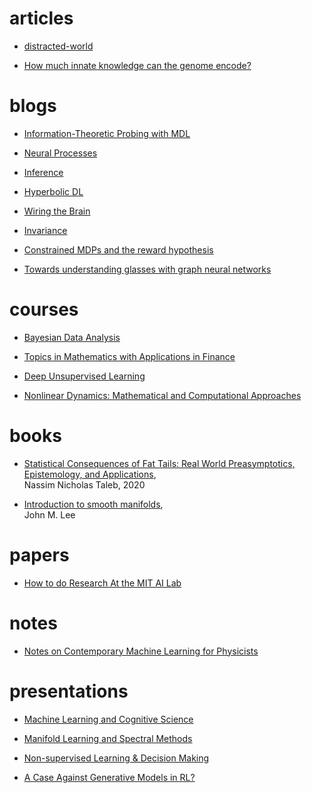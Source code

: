 # articles

* [distracted-world](https://hbr.org/2017/10/in-a-distracted-world-solitude-is-a-competitive-advantage?utm_medium=social&utm_source=linkedin&utm_campaign=hbr)

* [How much innate knowledge can the genome encode?](http://www.wiringthebrain.com/2020/01/how-much-innate-knowledge-can-genome.html)

# blogs

* [Information-Theoretic Probing with MDL](https://lena-voita.github.io/posts/mdl_probes.html)

* [Neural Processes](https://kasparmartens.rbind.io/post/np/)

* [Inference](https://www.inference.vc/)

* [Hyperbolic DL](http://hyperbolicdeeplearning.com/)

* [Wiring the Brain](http://www.wiringthebrain.com/)

* [Invariance](https://danilorezende.com/)

* [Constrained MDPs and the reward hypothesis](https://readingsml.blogspot.com/)

* [Towards understanding glasses with graph neural networks](https://deepmind.com/blog/article/Towards-understanding-glasses-with-graph-neural-networks)

# courses

* [Bayesian Data Analysis](https://github.com/avehtari/BDA_course_Aalto)

* [Topics in Mathematics with Applications in Finance](https://ocw.mit.edu/courses/mathematics/18-s096-topics-in-mathematics-with-applications-in-finance-fall-2013/)

* [Deep Unsupervised Learning](https://sites.google.com/view/berkeley-cs294-158-sp20/home)

* [Nonlinear Dynamics: Mathematical and Computational Approaches](https://www.complexityexplorer.org/courses/100-nonlinear-dynamics-mathematical-and-computational-approaches/segments/9032)

# books

* [Statistical Consequences of Fat Tails: Real World Preasymptotics, Epistemology, and Applications](https://arxiv.org/abs/2001.10488),  
Nassim Nicholas Taleb, 2020

* [Introduction to smooth manifolds](https://link.springer.com/book/10.1007/978-1-4419-9982-5),  
John M. Lee

# papers

* [How to do Research At the MIT AI Lab](https://dspace.mit.edu/bitstream/handle/1721.1/41487/AI_WP_316.pdf?sequence=4&isAllowed=y)

# notes

* [Notes on Contemporary Machine Learning for Physicists](https://sites.krieger.jhu.edu/jared-kaplan/files/2019/04/ContemporaryMLforPhysicists.pdf)

# presentations

* [Machine Learning and Cognitive
Science](http://mlg.eng.cam.ac.uk/mlss09/mlss_slides/mlss09-tenenbaum-lecture1.pdf)

* [Manifold Learning and Spectral Methods](http://davidpfau.com/assets/mlss_2018_pfau.pdf)

* [Non-supervised Learning & Decision Making](https://danilorezende.com/wp-content/uploads/2019/08/unsupervised_learning_decision_making.pdf)

* [A Case Against Generative Models in RL?](https://shakirm.com/portfolio/a-case-against-generative-models-in-rl/)

